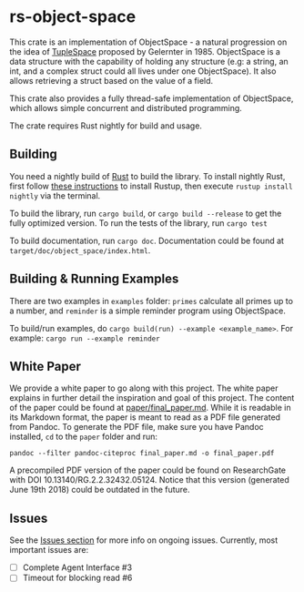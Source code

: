 # rs-object-space

This crate is an implementation of ObjectSpace - a natural progression on the idea of [TupleSpace](https://en.wikipedia.org/wiki/Tuple_space) proposed by Gelernter in 1985. ObjectSpace is a data structure with the capability of holding any structure (e.g: a string, an int, and a complex struct could all lives under one ObjectSpace). It also allows retrieving a struct based on the value of a field.

This crate also provides a fully thread-safe implementation of ObjectSpace, which allows simple concurrent and distributed programming.

The crate requires Rust nightly for build and usage.

## Building

You need a nightly build of [Rust](https://www.rust-lang.org/) to build the library. To install nightly Rust, first follow [these instructions](https://www.rust-lang.org/en-US/install.html) to install Rustup, then execute `rustup install nightly` via the terminal.

To build the library, run `cargo build`, or `cargo build --release` to get the fully optimized version. To run the tests of the library, run `cargo test`

To build documentation, run `cargo doc`. Documentation could be found at `target/doc/object_space/index.html`.

## Building & Running Examples

There are two examples in `examples` folder: `primes` calculate all primes up to a number, and `reminder` is a simple reminder program using ObjectSpace.

To build/run examples, do `cargo build(run) --example <example_name>`. For example: `cargo run --example reminder`

## White Paper

We provide a white paper to go along with this project. The white paper explains in further detail the inspiration and goal of this project. The content of the paper could be found at [paper/final_paper.md](paper/final_paper.md). While it is readable in its Markdown format, the paper is meant to read as a PDF file generated from Pandoc. To generate the PDF file, make sure you have Pandoc installed, `cd` to the `paper` folder and run:

```
pandoc --filter pandoc-citeproc final_paper.md -o final_paper.pdf
```

A precompiled PDF version of the paper could be found on ResearchGate with DOI 10.13140/RG.2.2.32432.05124. Notice that this version (generated June 19th 2018) could be outdated in the future.

## Issues

See the [Issues section](https://github.com/tmt96/rObjectSpace/issues) for more info on ongoing issues. Currently, most important issues are:

* [ ] Complete Agent Interface #3
* [ ] Timeout for blocking read #6
